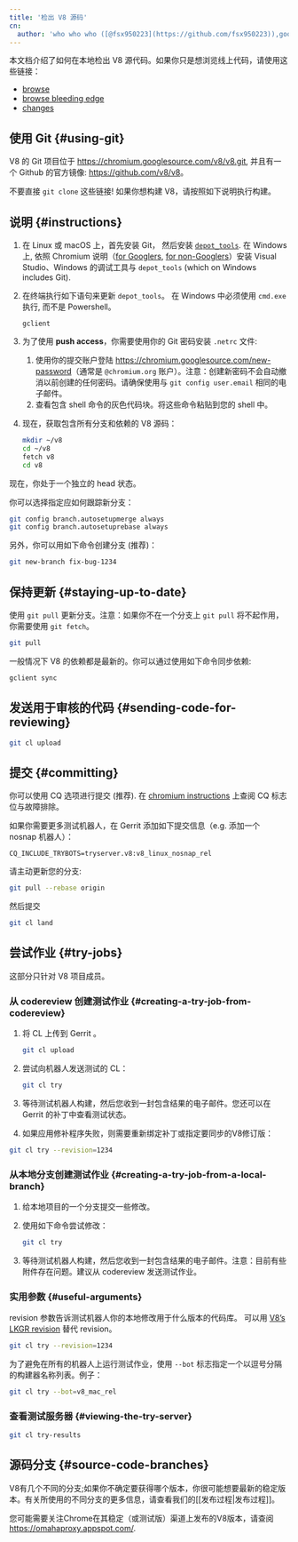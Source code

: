 ```yaml
---
title: '检出 V8 源码'
cn:
  author: 'who who who ([@fsx950223](https://github.com/fsx950223)),good at javascript'
---
```

本文档介绍了如何在本地检出 V8 源代码。如果你只是想浏览线上代码，请使用这些链接：

- [browse](https://chromium.googlesource.com/v8/v8/)
- [browse bleeding edge](https://chromium.googlesource.com/v8/v8/+/master)
- [changes](https://chromium.googlesource.com/v8/v8/+log/master)

## 使用 Git {#using-git}

V8 的 Git 项目位于 <https://chromium.googlesource.com/v8/v8.git>, 并且有一个 Github 的官方镜像: <https://github.com/v8/v8>。

不要直接 `git clone` 这些链接! 如果你想构建 V8，请按照如下说明执行构建。

## 说明 {#instructions}

1. 在 Linux 或 macOS 上，首先安装 Git， 然后安装 [`depot_tools`](https://commondatastorage.googleapis.com/chrome-infra-docs/flat/depot_tools/docs/html/depot_tools_tutorial.html#_setting_up).
    在 Windows 上, 依照 Chromium 说明（[for Googlers](https://goto.google.com/building-chrome-win), [for non-Googlers](https://chromium.googlesource.com/chromium/src/+/master/docs/windows_build_instructions.md#Setting-up-Windows)）安装 Visual Studio、Windows 的调试工具与 `depot_tools` (which on Windows includes Git).

1. 在终端执行如下语句来更新 `depot_tools`。 在 Windows 中必须使用 `cmd.exe` 执行, 而不是 Powershell。

    ```
    gclient
    ```

1. 为了使用 **push access**，你需要使用你的 Git 密码安装 `.netrc` 文件:

    1. 使用你的提交账户登陆 <https://chromium.googlesource.com/new-password>（通常是 `@chromium.org` 账户）。注意：创建新密码不会自动撤消以前创建的任何密码。请确保使用与 `git config user.email` 相同的电子邮件。
    1. 查看包含 shell 命令的灰色代码块。将这些命令粘贴到您的 shell 中。

1. 现在，获取包含所有分支和依赖的 V8 源码：

    ```bash
    mkdir ~/v8
    cd ~/v8
    fetch v8
    cd v8
    ```

现在，你处于一个独立的 head 状态。

你可以选择指定应如何跟踪新分支：

```bash
git config branch.autosetupmerge always
git config branch.autosetuprebase always
```

另外，你可以用如下命令创建分支 (推荐)：

```bash
git new-branch fix-bug-1234
```

## 保持更新 {#staying-up-to-date}

使用 `git pull` 更新分支。注意：如果你不在一个分支上 `git pull` 将不起作用，你需要使用 `git fetch`。

```bash
git pull
```

一般情况下 V8 的依赖都是最新的。你可以通过使用如下命令同步依赖:

```bash
gclient sync
```

## 发送用于审核的代码 {#sending-code-for-reviewing}

```bash
git cl upload
```

## 提交 {#committing}

你可以使用 CQ 选项进行提交 (推荐). 在 [chromium instructions](https://www.chromium.org/developers/testing/commit-queue) 上查阅 CQ 标志位与故障排除。

如果你需要更多测试机器人，在 Gerrit 添加如下提交信息（e.g. 添加一个 nosnap 机器人）：

```
CQ_INCLUDE_TRYBOTS=tryserver.v8:v8_linux_nosnap_rel
```

请主动更新您的分支:

```bash
git pull --rebase origin
```

然后提交

```bash
git cl land
```

## 尝试作业 {#try-jobs}

这部分只针对 V8 项目成员。

### 从 codereview 创建测试作业 {#creating-a-try-job-from-codereview}

1. 将 CL 上传到 Gerrit 。

    ```bash
    git cl upload
    ```

1. 尝试向机器人发送测试的 CL：

    ```bash
    git cl try
    ```

1. 等待测试机器人构建，然后您收到一封包含结果的电子邮件。您还可以在 Gerrit 的补丁中查看测试状态。

1. 如果应用修补程序失败，则需要重新绑定补丁或指定要同步的V8修订版：

```bash
git cl try --revision=1234
```

### 从本地分支创建测试作业 {#creating-a-try-job-from-a-local-branch}

1. 给本地项目的一个分支提交一些修改。

1. 使用如下命令尝试修改：

    ```bash
    git cl try
    ```

1. 等待测试机器人构建，然后您收到一封包含结果的电子邮件。注意：目前有些附件存在问题。建议从 codereview 发送测试作业。

### 实用参数 {#useful-arguments}

revision 参数告诉测试机器人你的本地修改用于什么版本的代码库。 可以用 [V8’s LKGR revision](https://v8-status.appspot.com/lkgr) 替代 revision。

```bash
git cl try --revision=1234
```

为了避免在所有的机器人上运行测试作业，使用 `--bot` 标志指定一个以逗号分隔的构建器名称列表。例子：

```bash
git cl try --bot=v8_mac_rel
```

### 查看测试服务器 {#viewing-the-try-server}

```bash
git cl try-results
```

## 源码分支 {#source-code-branches}

V8有几个不同的分支;如果你不确定要获得哪个版本，你很可能想要最新的稳定版本。有关所使用的不同分支的更多信息，请查看我们的[[发布过程|发布过程]]。

您可能需要关注Chrome在其稳定（或测试版）渠道上发布的V8版本，请查阅 <https://omahaproxy.appspot.com/>.

